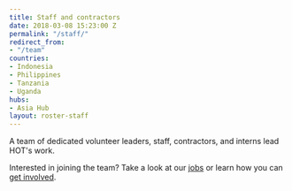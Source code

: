 ```yaml
---
title: Staff and contractors
date: 2018-03-08 15:23:00 Z
permalink: "/staff/"
redirect_from:
- "/team"
countries:
- Indonesia
- Philippines
- Tanzania
- Uganda
hubs:
- Asia Hub
layout: roster-staff
---
```


A team of dedicated volunteer leaders, staff, contractors, and interns lead HOT's work.

Interested in joining the team? Take a look at our [jobs](/jobs) or learn how you can [get involved](/get-involved).

